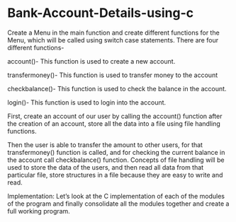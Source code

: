 # Bank-Account-Details-using-c
Create a Menu in the main function and create different functions for the Menu, which will be called using switch case statements. There are four different functions-

account()- This function is used to create a new account.

transfermoney()- This function is used to transfer money to the account

checkbalance()- This function is used to check the balance in the account.

login()- This function is used to login into the account.

First, create an account of our user by calling the account() function after the creation of an account, store all the data into a file using file handling functions.

Then the user is able to transfer the amount to other users, for that transfermoney() function is called, and for checking the current balance in the account call checkbalance() function.
Concepts of file handling will be used to store the data of the users, and then read all data from that particular file, store structures in a file because they are easy to write and read.

Implementation:
Let’s look at the C implementation of each of the modules of the program and finally consolidate all the modules together and create a full working program.
